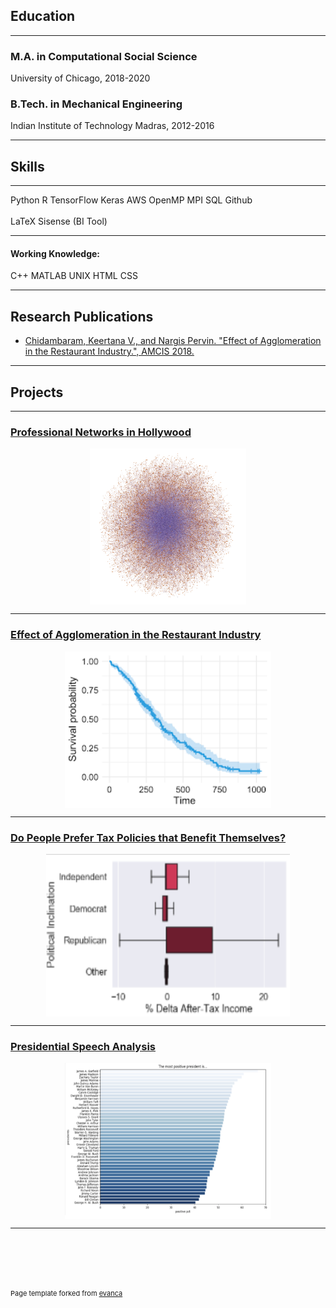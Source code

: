 ## Education

---

### M.A. in Computational Social Science
University of Chicago, 2018-2020

### B.Tech. in Mechanical Engineering
Indian Institute of Technology Madras, 2012-2016

---

## Skills

---
<span class="a">Python</span>
<span class="a">R</span>
<span class="a">TensorFlow</span>
<span class="a">Keras</span>
<span class="a">AWS</span>
<span class="a">OpenMP</span>
<span class="a">MPI</span>
<span class="a">SQL</span>
<span class="a">Github</span>
<br><br>
<span class="a">LaTeX</span>
<span class="a">Sisense (BI Tool)</span>

---

#### Working Knowledge:
<span class="a">C++</span>
<span class="a">MATLAB</span>
<span class="a">UNIX</span>
<span class="a">HTML</span>
<span class="a">CSS</span>

---

## Research Publications

- [Chidambaram, Keertana V., and Nargis Pervin. "Effect of Agglomeration in the Restaurant Industry.", AMCIS 2018.
](https://github.com/keertanavc/Papers-and-Posters/blob/master/restaurant_agglomeration_working_paper.pdf)

---

## Projects

---

### [Professional Networks in Hollywood](/imdb_network_project)
<img src="images/hollywood_network.png?raw=true" style="width:250px;height:250px;display: block;margin-left: auto;margin-right: auto;"/>
  
---
  
### [Effect of Agglomeration in the Restaurant Industry](/pdf/sample_presentation.pdf)

<img src="images/survival_model.png?raw=true" style="width:330px;height:250px;display: block;margin-left: auto;margin-right: auto;"/>
  
---

### [Do People Prefer Tax Policies that Benefit Themselves?](http://example.com/)
<img src="images/tax.png?raw=true" style="width:390px;height:260px;display: block;margin-left: auto;margin-right: auto;"/>

---
### [Presidential Speech Analysis](http://example.com/)
<img src="images/positive_president.png?raw=true" style="width:330px;height:250px;display: block;margin-left: auto;margin-right: auto;"/>

---



<br><br>
---
<p style="font-size:11px">Page template forked from <a href="https://github.com/evanca/quick-portfolio">evanca</a></p>
<!-- Remove above link if you don't want to attibute -->
